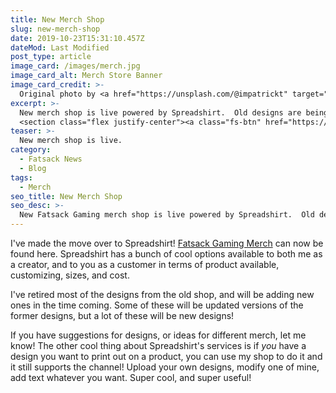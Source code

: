```yaml
---
title: New Merch Shop
slug: new-merch-shop
date: 2019-10-23T15:31:10.457Z
dateMod: Last Modified
post_type: article
image_card: /images/merch.jpg
image_card_alt: Merch Store Banner
image_card_credit: >-
  Original photo by <a href="https://unsplash.com/@impatrickt" target="_blank">Patrick Tomasso</a> on Unsplash. Model photo by Spreadshirt.
excerpt: >-
  New merch shop is live powered by Spreadshirt.  Old designs are being retired, with new ones coming soon!
  <section class="flex justify-center"><a class="fs-btn" href="https://shop.spreadshirt.com/fatsackgaming"target="_blank" rel="noopener">Merch</a></section>
teaser: >-
  New merch shop is live.
category:
  - Fatsack News
  - Blog
tags:
  - Merch
seo_title: New Merch Shop
seo_desc: >-
  New Fatsack Gaming merch shop is live powered by Spreadshirt.  Old designs are being retired, with new ones coming soon!
---
```

I've made the move over to Spreadshirt! <a href="https://shop.spreadshirt.com/fatsackgaming" target="_blank">Fatsack Gaming Merch</a> can now be found here. Spreadshirt has a bunch of cool options available to both me as a creator, and to you as a customer in terms of product available, customizing, sizes, and cost.

I've retired most of the designs from the old shop, and will be adding new ones in the time coming. Some of these will be updated versions of the former designs, but a lot of these will be new designs!

If you have suggestions for designs, or ideas for different merch, let me know! The other cool thing about Spreadshirt's services is if *you* have a design you want to print out on a product, you can use my shop to do it and it still supports the channel! Upload your own designs, modify one of mine, add text whatever you want. Super cool, and super useful!
